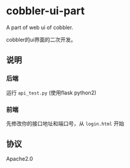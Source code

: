 # cobbler-ui-part
A part of web ui of cobbler.

cobbler的ui界面的二次开发。

## 说明

### 后端

运行 `api_test.py` (使用flask python2)


### 前端

先修改你的接口地址和端口号，从 `login.html` 开始


## 协议

Apache2.0